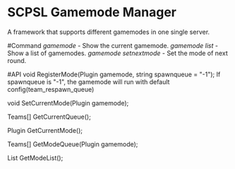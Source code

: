# SCPSL Gamemode Manager
A framework that supports different gamemodes in one single server.

#Command
*gamemode* - Show the current gamemode.
*gamemode list* - Show a list of gamemodes.
*gamemode setnextmode <plugin id>* - Set the mode of next round.

#API
void RegisterMode(Plugin gamemode, string spawnqueue = "-1");
If spawnqueue is "-1", the gamemode will run with default config(team_respawn_queue)

void SetCurrentMode(Plugin gamemode);

Teams[] GetCurrentQueue();

Plugin GetCurrentMode();

Teams[] GetModeQueue(Plugin gamemode);

List<Plugin> GetModeList();